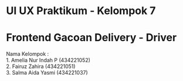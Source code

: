 # UI UX Praktikum - Kelompok 7
# Frontend Gacoan Delivery - Driver
<p>
  Nama Kelompok : <br> 
  1. Amelia Nur Indah P   (434221052) <br>
  2. Fairuz Zahira        (434221051) <br>
  3. Salma Aida Yasmi     (434221037)
</p>
